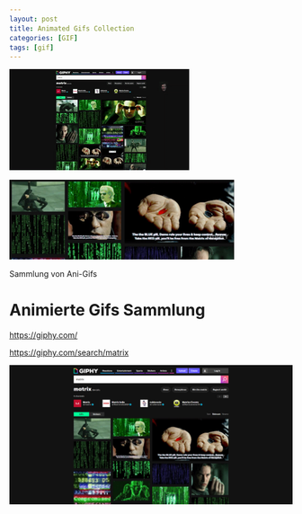 ```yaml
---
layout: post
title: Animated Gifs Collection 
categories: [GIF]
tags: [gif]
--- 
```

![](../pics/2021-01-28-anigif%20mit%20ffmpg_image_1.gif)

![](../pic/Screenshot_2021-01-27%20Matrix%20GIFs%20-%20Find%20Share%20on%20GIPHY-crop.png)

Sammlung von Ani-Gifs

# Animierte Gifs Sammlung

<https://giphy.com/>

<https://giphy.com/search/matrix>

![](../pic/Screenshot_2021-01-27%20Matrix%20GIFs%20-%20Find%20Share%20on%20GIPHY.png)


